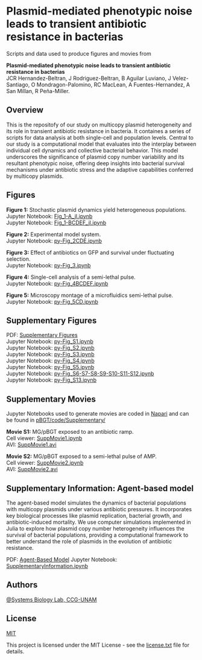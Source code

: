 # Plasmid-mediated phenotypic noise leads to transient antibiotic resistance in bacterias

 Scripts and data used to produce figures and movies from

**Plasmid-mediated phenotypic noise leads to transient antibiotic resistance in bacterias**\
JCR Hernandez-Beltran, J Rodriguez-Beltran, B Aguilar Luviano, J Velez-Santiago, O Mondragon-Palomino, RC MacLean, A Fuentes-Hernandez, A San Millan, R Peña-Miller.


## Overview

This is the repositofy of our study on multicopy plasmid heterogeneity and its role in transient antibiotic resistance in bacteria. It containes a series of scripts for data analysis at both single-cell and population levels. Central to our study is a computational model that evaluates into the interplay between individual cell dynamics and collective bacterial behavior. This model underscores the significance of plasmid copy number variability and its resultant phenotypic noise, offering deep insights into bacterial survival mechanisms under antibiotic stress and the adaptive capabilities conferred by multicopy plasmids.

## Figures

**Figure 1:** Stochastic plasmid dynamics yield heterogeneous populations.\
Jupyter Notebook: [Fig_1-A_jl.ipynb](code/Fig_1-A_jl.ipynb)\
Jupyter Notebook: [Fig_1-BCDEF_jl.ipynb](code/Fig_1-BCDEF_jl.ipynb)

**Figure 2:** Experimental model system.\
Jupyter Notebook: [py-Fig_2CDE.ipynb](code/py-Fig_2CDE.ipynb)

**Figure 3:** Effect of antibiotics on GFP and survival under fluctuating selection.\
Jupyter Notebook: [py-Fig_3.ipynb](code/py-Fig_3.ipynb)

**Figure 4:** Single-cell analysis of a semi-lethal pulse.\
Jupyter Notebook: [py-Fig_4BCDEF.ipynb](code/py-Fig_4BCDEF.ipynb)

**Figure 5:** Microscopy montage of a microfluidics semi-lethal pulse.\
Jupyter Notebook: [py-Fig_5CD.ipynb](code/py-Fig_5CD.ipynb)

## Supplementary Figures

PDF: [Supplementary Figures](SI_pBGT.pdf)\
Jupyter Notebook: [py-Fig_S1.ipynb](code/Supplementery/SupplementaryFigures/py-Fig_S1.ipynb)\
Jupyter Notebook: [py-Fig_S2.ipynb](code/Supplementery/SupplementaryFigures/py-Fig_S2.ipynb)\
Jupyter Notebook: [py-Fig_S3.ipynb](code/Supplementery/SupplementaryFigures/py-Fig_S3.ipynb)\
Jupyter Notebook: [py-Fig_S4.ipynb](code/Supplementery/SupplementaryFigures/py-Fig_S4.ipynb)\
Jupyter Notebook: [py-Fig_S5.ipynb](code/Supplementery/SupplementaryFigures/py-Fig_S5.ipynb)\
Jupyter Notebook: [py-Fig_S6-S7-S8-S9-S10-S11-S12.ipynb](code/Supplementery/SupplementaryFigures/py-Fig_S6-S7-S8-S9-S10-S11-S12.ipynb)\
Jupyter Notebook: [py-Fig_S13.ipynb](code/Supplementery/SupplementaryFigures/py-Fig_S13.ipynb)

## Supplementary Movies

Jupyter Notebooks used to generate movies are coded in
[Napari](https://napari.org/) and can be found in
[pBGT/code/Supplementary/](/code/Supplementary)

**Movie S1:** MG/pBGT exposed to an antibiotic ramp.\
Cell viewer:
[SuppMovie1.ipynb](/code/Supplementary/SuppMovie1.ipynb)\
AVI:
[SuppMovie1.avi](/movies/SuppMovie1.avi)

**Movie S2:** MG/pBGT exposed to a semi-lethal pulse of AMP.\
Cell viewer:
[SuppMovie2.ipynb](/code/Supplementary/SuppMovie2.ipynb)\
AVI:
[SuppMovie2.avi](/movies/SuppMovie2.avi)


## Supplementary Information: Agent-based model

The agent-based model simulates the dynamics of bacterial populations with multicopy plasmids under various antibiotic pressures. It incorporates key biological processes like plasmid replication, bacterial growth, and antibiotic-induced mortality. We use computer simulations implemented in Julia to explore how plasmid copy number heterogeneity influences the survival of bacterial populations, providing a computational framework to better understand the role of plasmids in the evolution of antibiotic resistance.

PDF: [Agent-Based Model](SI_pBGT_ABM.pdf)
Jupyter Notebook: [SupplementaryInformation.ipynb](code/Supplementary/SupplementaryInformation/SupplementaryInformation.ipynb)

## Authors
[\@Systems Biology Lab, CCG-UNAM](https://github.com/ccg-esb-lab)



## License

[MIT](https://choosealicense.com/licenses/mit/)

This project is licensed under the MIT License - see the
[license.txt](/ccg-esb-lab/pBGT/blob/main/license.txt) file for details.

